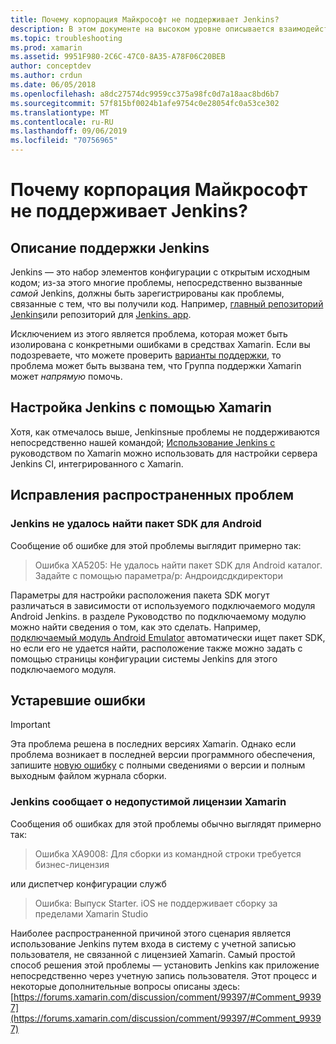 ```yaml
---
title: Почему корпорация Майкрософт не поддерживает Jenkins?
description: В этом документе на высоком уровне описывается взаимодействие Xamarin с системой Jenkins CI. В нем также рассматриваются некоторые распространенные проблемы, которые возникают при работе с Jenkins.
ms.topic: troubleshooting
ms.prod: xamarin
ms.assetid: 9951F980-2C6C-47C0-8A35-A78F06C20BEB
author: conceptdev
ms.author: crdun
ms.date: 06/05/2018
ms.openlocfilehash: a8dc27574dc9959cc375a98fc0d7a18aac8bd6b7
ms.sourcegitcommit: 57f815bf0024b1afe9754c0e28054fc0a53ce302
ms.translationtype: MT
ms.contentlocale: ru-RU
ms.lasthandoff: 09/06/2019
ms.locfileid: "70756965"
---
```

# <a name="why-isnt-jenkins-supported-by-microsoft"></a>Почему корпорация Майкрософт не поддерживает Jenkins?

## <a name="jenkins-support-explanation"></a>Описание поддержки Jenkins

Jenkins — это набор элементов конфигурации с открытым исходным кодом; из-за этого многие проблемы, непосредственно вызванные *самой* Jenkins, должны быть зарегистрированы как проблемы, связанные с тем, что вы получили код. Например, [главный репозиторий Jenkins](https://github.com/jenkinsci/jenkins)или репозиторий для [Jenkins. app](https://github.com/stisti/jenkins-app).

Исключением из этого является проблема, которая может быть изолирована с конкретными ошибками в средствах Xamarin. Если вы подозреваете, что можете проверить [варианты поддержки](~/cross-platform/troubleshooting/support-options.md), то проблема может быть вызвана тем, что Группа поддержки Xamarin может *напрямую* помочь.

## <a name="setup-jenkins-with-xamarin"></a>Настройка Jenkins с помощью Xamarin

Хотя, как отмечалось выше, Jenkinsные проблемы не поддерживаются непосредственно нашей командой; [Использование Jenkins с](~/tools/ci/jenkins-walkthrough.md) руководством по Xamarin можно использовать для настройки сервера Jenkins CI, интегрированного с Xamarin. 

## <a name="fixes-for-common-issues"></a>Исправления распространенных проблем

### <a name="jenkins-is-unable-to-find-the-android-sdk"></a>Jenkins не удалось найти пакет SDK для Android

Сообщение об ошибке для этой проблемы выглядит примерно так:

> Ошибка XA5205: Не удалось найти пакет SDK для Android каталог. Задайте с помощью параметра/p: Андроидсдкдиректори

Параметры для настройки расположения пакета SDK могут различаться в зависимости от используемого подключаемого модуля Android Jenkins. в разделе Руководство по подключаемому модулю можно найти сведения о том, как это сделать. Например, [подключаемый модуль Android Emulator](https://wiki.jenkins-ci.org/display/JENKINS/Android+Emulator+Plugin#AndroidEmulatorPlugin-Systemconfiguration) автоматически ищет пакет SDK, но если его не удается найти, расположение также можно задать с помощью страницы конфигурации системы Jenkins для этого подключаемого модуля. 

## <a name="deprecated-errors"></a>Устаревшие ошибки

> [!IMPORTANT]
> Эта проблема решена в последних версиях Xamarin. Однако если проблема возникает в последней версии программного обеспечения, запишите [новую ошибку](~/cross-platform/troubleshooting/questions/howto-file-bug.md) с полными сведениями о версии и полным выходным файлом журнала сборки.

### <a name="jenkins-reports-an-invalid-xamarin-license"></a>Jenkins сообщает о недопустимой лицензии Xamarin
Сообщения об ошибках для этой проблемы обычно выглядят примерно так:

> Ошибка XA9008: Для сборки из командной строки требуется бизнес-лицензия

или диспетчер конфигурации служб

> Ошибка: Выпуск Starter. iOS не поддерживает сборку за пределами Xamarin Studio 

Наиболее распространенной причиной этого сценария является использование Jenkins путем входа в систему с учетной записью пользователя, не связанной с лицензией Xamarin. Самый простой способ решения этой проблемы — установить Jenkins как приложение непосредственно через учетную запись пользователя. Этот процесс и некоторые дополнительные вопросы описаны здесь:[https://forums.xamarin.com/discussion/comment/99397/#Comment_99397](https://forums.xamarin.com/discussion/comment/99397/#Comment_99397)
